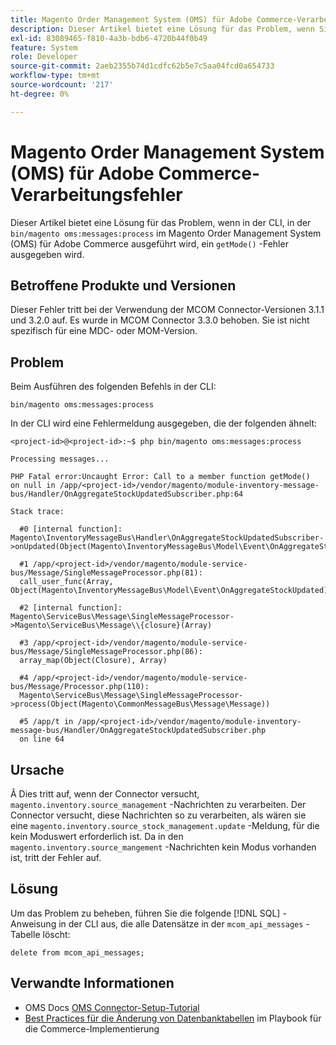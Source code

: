 ```yaml
---
title: Magento Order Management System (OMS) für Adobe Commerce-Verarbeitungsfehler
description: Dieser Artikel bietet eine Lösung für das Problem, wenn Sie einen "getMode()"-Fehler in der CLI erhalten, der "bin/magento oms:messages:process"im Magento Order Management System (OMS) für Adobe Commerce ausführt.
exl-id: 83089465-f810-4a3b-bdb6-4720b44f0b49
feature: System
role: Developer
source-git-commit: 2aeb2355b74d1cdfc62b5e7c5aa04fcd0a654733
workflow-type: tm+mt
source-wordcount: '217'
ht-degree: 0%

---
```


# Magento Order Management System (OMS) für Adobe Commerce-Verarbeitungsfehler

Dieser Artikel bietet eine Lösung für das Problem, wenn in der CLI, in der `bin/magento oms:messages:process` im Magento Order Management System (OMS) für Adobe Commerce ausgeführt wird, ein `getMode()` -Fehler ausgegeben wird.

## Betroffene Produkte und Versionen

Dieser Fehler tritt bei der Verwendung der MCOM Connector-Versionen 3.1.1 und 3.2.0 auf. Es wurde in MCOM Connector 3.3.0 behoben. Sie ist nicht spezifisch für eine MDC- oder MOM-Version.

## Problem

Beim Ausführen des folgenden Befehls in der CLI:

`bin/magento oms:messages:process`

In der CLI wird eine Fehlermeldung ausgegeben, die der folgenden ähnelt:

```
<project-id>@<project-id>:~$ php bin/magento oms:messages:process

Processing messages...

PHP Fatal error:Uncaught Error: Call to a member function getMode()
on null in /app/<project-id>/vendor/magento/module-inventory-message-bus/Handler/OnAggregateStockUpdatedSubscriber.php:64

Stack trace:

  #0 [internal function]: Magento\InventoryMessageBus\Handler\OnAggregateStockUpdatedSubscriber->onUpdated(Object(Magento\InventoryMessageBus\Model\Event\OnAggregateStockUpdated))

  #1 /app/<project-id>/vendor/magento/module-service-bus/Message/SingleMessageProcessor.php(81):
  call_user_func(Array, Object(Magento\InventoryMessageBus\Model\Event\OnAggregateStockUpdated))

  #2 [internal function]: Magento\ServiceBus\Message\SingleMessageProcessor->Magento\ServiceBus\Message\\{closure}(Array)

  #3 /app/<project-id>/vendor/magento/module-service-bus/Message/SingleMessageProcessor.php(86):
  array_map(Object(Closure), Array)

  #4 /app/<project-id>/vendor/magento/module-service-bus/Message/Processor.php(110):
  Magento\ServiceBus\Message\SingleMessageProcessor->process(Object(Magento\CommonMessageBus\Message\Message))

  #5 /app/t in /app/<project-id>/vendor/magento/module-inventory-message-bus/Handler/OnAggregateStockUpdatedSubscriber.php
  on line 64
```

## Ursache

Â
Dies tritt auf, wenn der Connector versucht, `magento.inventory.source_management` -Nachrichten zu verarbeiten. Der Connector versucht, diese Nachrichten so zu verarbeiten, als wären sie eine `magento.inventory.source_stock_management.update` -Meldung, für die kein Moduswert erforderlich ist. Da in den `magento.inventory.source_mangement` -Nachrichten kein Modus vorhanden ist, tritt der Fehler auf.

## Lösung

Um das Problem zu beheben, führen Sie die folgende [!DNL SQL] -Anweisung in der CLI aus, die alle Datensätze in der `mcom_api_messages` -Tabelle löscht:

`delete from mcom_api_messages;`

## Verwandte Informationen

* OMS Docs [OMS Connector-Setup-Tutorial](https://commerce-docs.github.io/oms-documentation-archive/integration/connector/setup-tutorial/)
* [Best Practices für die Änderung von Datenbanktabellen](https://experienceleague.adobe.com/en/docs/commerce-operations/implementation-playbook/best-practices/development/modifying-core-and-third-party-tables#why-adobe-recommends-avoiding-modifications) im Playbook für die Commerce-Implementierung
